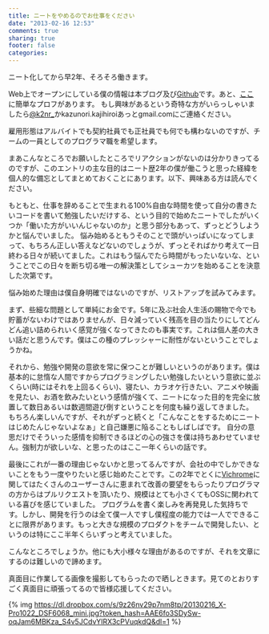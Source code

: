```yaml
---
title: ニートをやめるのでお仕事をください
date: "2013-02-16 12:53"
comments: true
sharing: true
footer: false
categories:
---
```


ニート化してから早2年、そろそろ働きます。

Web上でオープンにしている僕の情報は本ブログ及び[Github][1]です。あと、[ここ][2]に簡単なプロフがあります。
もし興味があるという奇特な方がいらっしゃいましたら[@k2nr_][3]かkazunori.kajihiroiあっとgmail.comにご連絡ください。

雇用形態はアルバイトでも契約社員でも正社員でも何でも構わないのですが、チームの一員としてのプログラマ職を希望します。

まあこんなところでお願いしたところでリアクションがないのは分かりきってるのですが、このエントリの主な目的はニート歴2年の僕が働こうと思った経緯を個人的な備忘としてまとめておくことにあります。以下、興味ある方は読んでください。

もともと、仕事を辞めることで生まれる100%自由な時間を使って自分の書きたいコードを書いて勉強したいだけする、という目的で始めたニートでしたがいくつか「働いた方がいいんじゃないのか」と思う部分もあって、ずっとどうしようかと悩んでいました。
悩み始めるともうそのことで頭がいっぱいになってしまって、もちろん正しい答えなどないのでしょうが、ずっとそればかり考えて一日終わる日々が続いてました。これはもう悩んでたら時間がもったいないな、ということでこの日々を断ち切る唯一の解決策としてシューカツを始めることを決意した次第です。

悩み始めた理由は僕自身明確ではないのですが、リストアップを試みてみます。

まず、些細な問題として単純にお金です。5年に及ぶ社会人生活の賜物で今でも貯蓄がないわけではありませんが、日々減っていく残高を目の当たりにしてどんどん追い詰められいく感覚が強くなってきたのも事実です。これは個人差の大きい話だと思うんです。僕はこの種のプレッシャーに耐性がないということでしょうかね。

それから、勉強や開発の意欲を常に保つことが難しいというのがあります。僕は基本的に怠惰な人間ですからプログラミングしたい勉強したいという意欲に並ぶくらい(時にはそれを上回るくらい)、寝たい、カラオケ行きたい、アニメや映画を見たい、お酒を飲みたいという感情が強くて、ニートになった目的を完全に放置して数日あるいは数週間遊び倒すということを何度も繰り返してきました。
もちろん楽しいんですが、それがずっと続くと「こんなことをするためにニートはじめたんじゃないよなぁ」と自己嫌悪に陥ることもしばしばです。
自分の意思だけでそういった感情を抑制できるほどの心の強さを僕は持ちあわせていません。強制力が欲しいな、と思ったのはここ一年くらいの話です。

最後にこれが一番の理由じゃないかと思ってるんですが、会社の中でしかできないことをもう一度やりたいと感じ始めたことです。この2年でとくに[Vichrome][4]に関してはたくさんのユーザーさんに恵まれて改善の要望をもらったりプログラマの方からはプルリクエストを頂いたり、規模はとても小さくてもOSSに関われている喜びを感じていました。
プログラムを書く楽しみを再発見した気持ちです。しかし、開発を行うのは全て僕一人ですし僕程度の能力では一人でできることに限界があります。もっと大きな規模のプロダクトをチームで開発したい、というのは特にここ半年くらいずっと考えていました。

こんなところでしょうか。他にも大小様々な理由があるのですが、それを文章にするのは難しいので諦めます。

真面目に作業してる画像を撮影してもらったので晒しときます。見てのとおりすごく真面目に頑張ってるので皆様応援してください。

{% img https://dl.dropbox.com/s/9z26nv29p7nm8tp/20130216_X-Pro1022_DSF6068_mini.jpg?token_hash=AAE6fo3SDySw-oqJam6MBKza_S4v5JCdvYIRX3cPVuqkdQ&dl=1 %}

[1]: https://github.com/k2nr
[2]: http://k2nr.me/
[3]: https://twitter.com/k2nr_
[4]: https://github.com/k2nr/ViChrome


